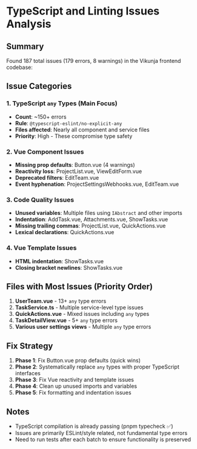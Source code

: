 # TypeScript and Linting Issues Analysis

## Summary
Found 187 total issues (179 errors, 8 warnings) in the Vikunja frontend codebase:

## Issue Categories

### 1. TypeScript `any` Types (Main Focus)
- **Count**: ~150+ errors
- **Rule**: `@typescript-eslint/no-explicit-any`
- **Files affected**: Nearly all component and service files
- **Priority**: High - These compromise type safety

### 2. Vue Component Issues
- **Missing prop defaults**: Button.vue (4 warnings)
- **Reactivity loss**: ProjectList.vue, ViewEditForm.vue
- **Deprecated filters**: EditTeam.vue
- **Event hyphenation**: ProjectSettingsWebhooks.vue, EditTeam.vue

### 3. Code Quality Issues
- **Unused variables**: Multiple files using `IAbstract` and other imports
- **Indentation**: AddTask.vue, Attachments.vue, ShowTasks.vue
- **Missing trailing commas**: ProjectList.vue, QuickActions.vue
- **Lexical declarations**: QuickActions.vue

### 4. Vue Template Issues
- **HTML indentation**: ShowTasks.vue
- **Closing bracket newlines**: ShowTasks.vue

## Files with Most Issues (Priority Order)
1. **UserTeam.vue** - 13+ `any` type errors
2. **TaskService.ts** - Multiple service-level type issues
3. **QuickActions.vue** - Mixed issues including `any` types
4. **TaskDetailView.vue** - 5+ `any` type errors
5. **Various user settings views** - Multiple `any` type errors

## Fix Strategy
1. **Phase 1**: Fix Button.vue prop defaults (quick wins)
2. **Phase 2**: Systematically replace `any` types with proper TypeScript interfaces
3. **Phase 3**: Fix Vue reactivity and template issues
4. **Phase 4**: Clean up unused imports and variables
5. **Phase 5**: Fix formatting and indentation issues

## Notes
- TypeScript compilation is already passing (pnpm typecheck ✅)
- Issues are primarily ESLint/style related, not fundamental type errors
- Need to run tests after each batch to ensure functionality is preserved